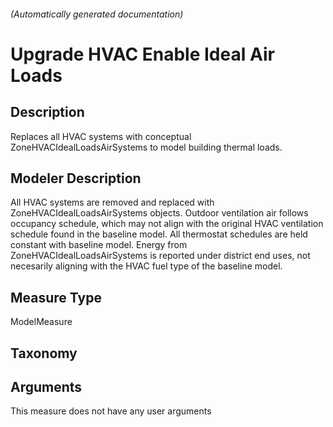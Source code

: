 

###### (Automatically generated documentation)

# Upgrade HVAC Enable Ideal Air Loads

## Description
Replaces all HVAC systems with conceptual ZoneHVACIdealLoadsAirSystems to model building thermal loads.

## Modeler Description
All HVAC systems are removed and replaced with ZoneHVACIdealLoadsAirSystems objects. Outdoor ventilation air follows occupancy schedule, which may not align with the original HVAC ventilation schedule found in the baseline model. All thermostat schedules are held constant with baseline model. Energy from ZoneHVACIdealLoadsAirSystems is reported under district end uses, not necesarily aligning with the HVAC fuel type of the baseline model.

## Measure Type
ModelMeasure

## Taxonomy


## Arguments




This measure does not have any user arguments


